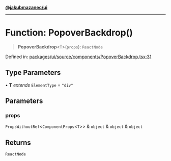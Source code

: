 [**@jakubmazanec/ui**](../README.md)

---

# Function: PopoverBackdrop()

> **PopoverBackdrop**\<`T`\>(`props`): `ReactNode`

Defined in:
[packages/ui/source/components/PopoverBackdrop.tsx:31](https://github.com/jakubmazanec/tools/blob/adfe44f908094c1d1cdf19837842b33066bbd9d7/packages/ui/source/components/PopoverBackdrop.tsx#L31)

## Type Parameters

• **T** _extends_ `ElementType` = `"div"`

## Parameters

### props

`PropsWithoutRef`\<`ComponentProps`\<`T`\>\> & `object` & `object` & `object`

## Returns

`ReactNode`
